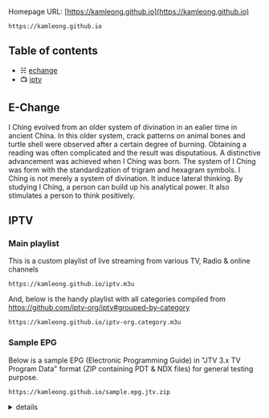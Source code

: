 
Homepage URL: [https://kamleong.github.io](https://kamleong.github.io)

```
https://kamleong.github.io
```

## Table of contents

- ☵ [echange](#e-change)
- 📺 [iptv](#iptv)

## E-Change

I Ching evolved from an older system of divination in an ealier time in ancient China. In this older system, crack patterns on animal bones and turtle shell were observed after a certain degree of burning. Obtaining a reading was often complicated and the result was disputatious. A distinctive advancement was achieved when I Ching was born. The system of I Ching was form with the standardization of trigram and hexagram symbols. I Ching is not merely a system of divination. It induce lateral thinking. By studying I Ching, a person can build up his analytical power. It also stimulates a person to think positively.

## IPTV

### Main playlist

This is a custom playlist of live streaming from various TV, Radio & online channels
```
https://kamleong.github.io/iptv.m3u
```

And, below is the handy playlist with all categories compiled from https://github.com/iptv-org/iptv#grouped-by-category
```
https://kamleong.github.io/iptv-org.category.m3u
```

### Sample EPG

Below is a sample EPG (Electronic Programming Guide) in "JTV 3.x TV Program Data" format (ZIP containing PDT & NDX files) for general testing purpose.

```
https://kamleong.github.io/sample.epg.jtv.zip
```
<details>
<summary>details</summary>
<br>
<li> .pdt file always starts with string "JTV 3.x TV Program Data" followed by 3 bytes of hex values 0xA0. Then goes 2-byte program name length and program name itself (encoding is unknown, for Cyrillic win-1251 is used)
<li> .ndx file starts with 2-byte number (count of records) followed by 12-byte records: first 2 bytes always 0x00; next 8 bytes = program start time = windows FILETIME structure, i.e. 64bit integer representing windows time in milliseconds; last 2 bytes = offset in .pdt file to find program name.
Note: JTV format uses little endian. File format/specification reference: https://code.google.com/archive/p/xmltv2jtv/wikis/JTVFormat.wiki
</details>
